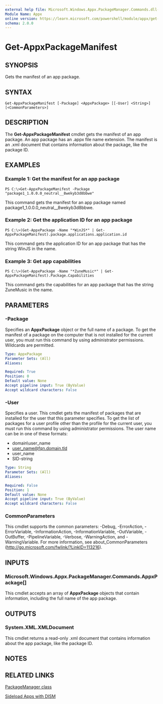 ```yaml
---
external help file: Microsoft.Windows.Appx.PackageManager.Commands.dll-Help.xml
Module Name: Appx
online version: https://learn.microsoft.com/powershell/module/appx/get-appxpackagemanifest?view=windowsserver2012-ps&wt.mc_id=ps-gethelp
schema: 2.0.0
---
```


# Get-AppxPackageManifest

## SYNOPSIS
Gets the manifest of an app package.

## SYNTAX

```
Get-AppxPackageManifest [-Package] <AppxPackage> [[-User] <String>] [<CommonParameters>]
```

## DESCRIPTION
The **Get-AppxPackageManifest** cmdlet gets the manifest of an app package.
An app package has an .appx file name extension.
The manifest is an .xml document that contains information about the package, like the package ID.

## EXAMPLES

### Example 1: Get the manifest for an app package
```
PS C:\>Get-AppxPackageManifest -Package "package1_1.0.0.0_neutral__8wekyb3d8bbwe"
```

This command gets the manifest for an app package named package1_1.0.0.0_neutral__8wekyb3d8bbwe.

### Example 2: Get the application ID for an app package
```
PS C:\>(Get-AppxPackage -Name "*WinJS*" | Get-AppxPackageManifest).package.applications.application.id
```

This command gets the application ID for an app package that has the string WinJS in the name.

### Example 3: Get app capabilities
```
PS C:\>(Get-AppxPackage -Name "*ZuneMusic*" | Get-AppxPackageManifest).Package.Capabilities
```

This command gets the capabilities for an app package that has the string ZuneMusic in the name.

## PARAMETERS

### -Package
Specifies an **AppxPackage** object or the full name of a package.
To get the manifest of a package on the computer that is not installed for the current user, you must run this command by using administrator permissions.
Wildcards are permitted.

```yaml
Type: AppxPackage
Parameter Sets: (All)
Aliases: 

Required: True
Position: 0
Default value: None
Accept pipeline input: True (ByValue)
Accept wildcard characters: False
```

### -User
Specifies a user.
This cmdlet gets the manifest of packages that are installed for the user that this parameter specifies.
To get the list of packages for a user profile other than the profile for the current user, you must run this command by using administrator permissions.
The user name can be in one of these formats: 

- domain\user_name
- user_name@fqn.domain.tld
- user_name
- SID-string

```yaml
Type: String
Parameter Sets: (All)
Aliases: 

Required: False
Position: 1
Default value: None
Accept pipeline input: True (ByValue)
Accept wildcard characters: False
```

### CommonParameters
This cmdlet supports the common parameters: -Debug, -ErrorAction, -ErrorVariable, -InformationAction, -InformationVariable, -OutVariable, -OutBuffer, -PipelineVariable, -Verbose, -WarningAction, and -WarningVariable. For more information, see about_CommonParameters (http://go.microsoft.com/fwlink/?LinkID=113216).

## INPUTS

### Microsoft.Windows.Appx.PackageManager.Commands.AppxPackage[]
This cmdlet accepts an array of **AppxPackage** objects that contain information, including the full name of the app package.

## OUTPUTS

### System.XML.XMLDocument
This cmdlet returns a read-only .xml document that contains information about the app package, like the package ID.

## NOTES

## RELATED LINKS

[PackageManager class](https://go.microsoft.com/fwlink/?LinkId=245447)

[Sideload Apps with DISM](https://go.microsoft.com/fwlink/?LinkID=231020)

